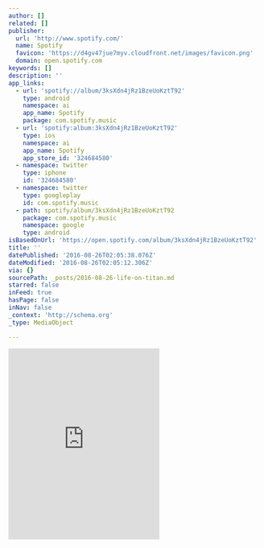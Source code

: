 ```yaml
---
author: []
related: []
publisher:
  url: 'http://www.spotify.com/'
  name: Spotify
  favicon: 'https://d4gv47jue7myv.cloudfront.net/images/favicon.png'
  domain: open.spotify.com
keywords: []
description: ''
app_links:
  - url: 'spotify://album/3ksXdn4jRz1BzeUoKztT92'
    type: android
    namespace: ai
    app_name: Spotify
    package: com.spotify.music
  - url: 'spotify:album:3ksXdn4jRz1BzeUoKztT92'
    type: ios
    namespace: ai
    app_name: Spotify
    app_store_id: '324684580'
  - namespace: twitter
    type: iphone
    id: '324684580'
  - namespace: twitter
    type: googleplay
    id: com.spotify.music
  - path: spotify/album/3ksXdn4jRz1BzeUoKztT92
    package: com.spotify.music
    namespace: google
    type: android
isBasedOnUrl: 'https://open.spotify.com/album/3ksXdn4jRz1BzeUoKztT92'
title: ''
datePublished: '2016-08-26T02:05:38.076Z'
dateModified: '2016-08-26T02:05:12.306Z'
via: {}
sourcePath: _posts/2016-08-26-life-on-titan.md
starred: false
inFeed: true
hasPage: false
inNav: false
_context: 'http://schema.org'
_type: MediaObject

---
```

<iframe src="https://cdn.embedly.com/widgets/media.html?src=https%3A%2F%2Fembed.spotify.com%2F%3Furi%3Dspotify%3Aalbum%3A3ksXdn4jRz1BzeUoKztT92&amp;url=https%3A%2F%2Fopen.spotify.com%2Falbum%2F3ksXdn4jRz1BzeUoKztT92&amp;image=https%3A%2F%2Fi.scdn.co%2Fimage%2F49432ef82270a0d4a87804e4109f0ce709b1a55d&amp;key=b7d04c9b404c499eba89ee7072e1c4f7&amp;type=text%2Fhtml&amp;schema=spotify" width="300" height="380" scrolling="no" frameborder="0" allowfullscreen="" style=""></iframe>